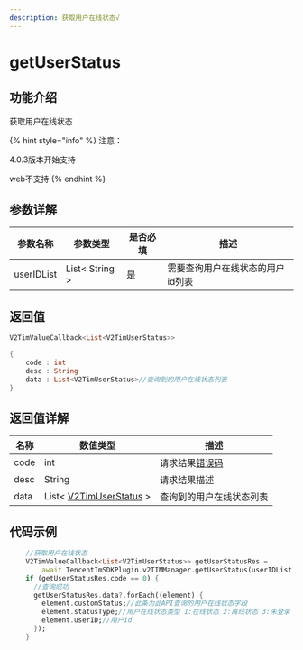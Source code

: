 ```yaml
---
description: 获取用户在线状态√
---
```


# getUserStatus

## 功能介绍

获取用户在线状态

{% hint style="info" %}
注意：

4.0.3版本开始支持

web不支持
{% endhint %}

## 参数详解

| 参数名称       | 参数类型           | 是否必填 | 描述                 |
| ---------- | -------------- | ---- | ------------------ |
| userIDList | List< String > | 是    |  需要查询用户在线状态的用户id列表 |

## 返回值

```dart
V2TimValueCallback<List<V2TimUserStatus>>

{
    code : int
    desc : String
    data : List<V2TimUserStatus>//查询到的用户在线状态列表
}
```

## 返回值详解

| 名称   | 数值类型                                                                | 描述                                                             |
| ---- | ------------------------------------------------------------------- | -------------------------------------------------------------- |
| code | int                                                                 | 请求结果[错误码](https://cloud.tencent.com/document/product/269/1671) |
| desc | String                                                              | 请求结果描述                                                         |
| data | List< [V2TimUserStatus](../keyClass/user/v2timuserstatus.md) > | 查询到的用户在线状态列表                                                   |

## 代码示例  &#x20;

```dart
    //获取用户在线状态
    V2TimValueCallback<List<V2TimUserStatus>> getUserStatusRes =
        await TencentImSDKPlugin.v2TIMManager.getUserStatus(userIDList: []);// 需要查询用户在线状态的用户id列表
    if (getUserStatusRes.code == 0) {
      //查询成功
      getUserStatusRes.data?.forEach((element) {
        element.customStatus;//此条为此API查询的用户在线状态字段
        element.statusType;//用户在线状态类型 1:在线状态 2:离线状态 3:未登录（如主动调用 logout 接口，或者账号注册后还未登录）
        element.userID;//用户id
      });
    }
```
